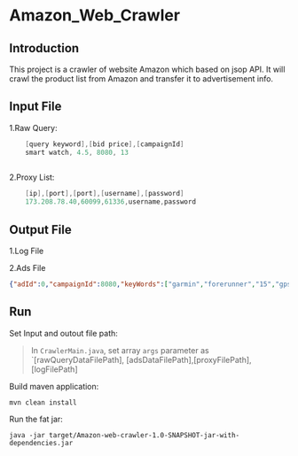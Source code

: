 # Amazon_Web_Crawler
## Introduction 
This project is a crawler of website Amazon which based on jsop API. It will
crawl the product list from Amazon and transfer it to advertisement info.

Input File
--

1.Raw Query:
```java
    [query keyword],[bid price],[campaignId]
    smart watch, 4.5, 8080, 13
    
```
2.Proxy List:
```java
    [ip],[port],[port],[username],[password]
    173.208.78.40,60099,61336,username,password
```
Output File
--

1.Log File

2.Ads File
```json
{"adId":0,"campaignId":8080,"keyWords":["garmin","forerunner","15","gps","running","watch","smart","activity","fitness","tracker","large","black","blue","2","charging","data"],"relevanceScore":0.0,"pClick":0.0,"bidPrice":4.5,"rankScore":0.0,"qualityScore":0.0,"costPerClick":0.0,"position":0,"title":"garmin forerunner 15 gps running watch smart activity fitness tracker large black blue 2 charging data","price":0.0,"thumbnail":"https://images-na.ssl-images-amazon.com/images/I/51q5ZIPRPIL._AC_US218_.jpg","description":null,"brand":"Garmin","detail_url":"/gp/slredirect/picassoRedirect.html","query":"smart watch","query_group_id":13,"category":"Electronics"}
```

Run
--

Set Input and outout file path:
 
>In `CrawlerMain.java`, set array `args` parameter as `[rawQueryDataFilePath], [adsDataFilePath],[proxyFilePath],[logFilePath]


Build maven application:
```text
mvn clean install
```
Run the fat jar:

```text
java -jar target/Amazon-web-crawler-1.0-SNAPSHOT-jar-with-dependencies.jar
```

